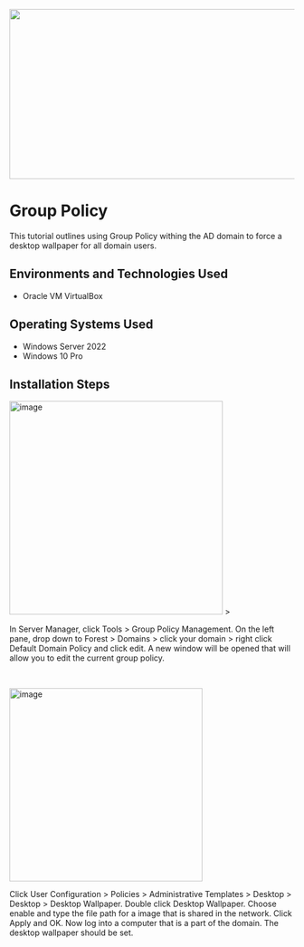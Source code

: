<p align="center">
  <img width="600" height="300" src="https://github.com/mmanzoor825/configure-ad/assets/138532574/f0104599-f417-42c5-a46f-b09e07e0a7f7">
</p>

<h1>Group Policy</h1>
This tutorial outlines using Group Policy withing the AD domain to force a desktop wallpaper for all domain users.<br />

<h2>Environments and Technologies Used</h2>

- Oracle VM VirtualBox

<h2>Operating Systems Used </h2>

- Windows Server 2022
- Windows 10 Pro</b> 

<h2>Installation Steps</h2>

<p>
  <img width="377" alt="image" src="https://github.com/mmanzoor825/configure-group-policy/assets/138532574/d5f95933-2dbf-491e-aeab-b817fc5e7a53">
>

</p>
<p>
In Server Manager, click Tools > Group Policy Management. On the left pane, drop down to Forest > Domains > click your domain > right click Default Domain Policy and click edit. A new window will be opened that will allow you to edit the current group policy.
</p>
<br />

<p>
<img width="341" alt="image" src="https://github.com/mmanzoor825/configure-group-policy/assets/138532574/c08a66cf-f571-46cd-82e2-c33dd196a820">

</p>
<p>
Click User Configuration > Policies > Administrative Templates > Desktop > Desktop > Desktop Wallpaper. Double click Desktop Wallpaper. Choose enable and type the file path for a image that is shared in the network. Click Apply and OK. Now log into a computer that is a part of the domain. The desktop wallpaper should be set.  </p>
                                                                                                                                                     
</p>
<br />

<br />
